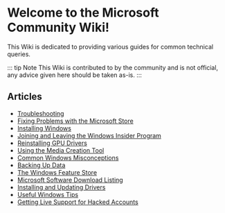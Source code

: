 # Welcome to the Microsoft Community Wiki!

This Wiki is dedicated to providing various guides for common technical queries.

::: tip Note
This Wiki is contributed to by the community and is not official, any advice given here should be taken as-is.
:::

## Articles

* [Troubleshooting](troubleshooting)
* [Fixing Problems with the Microsoft Store](fixing-microsoft-store)
* [Installing Windows](installing-windows)
* [Joining and Leaving the Windows Insider Program](windows-insiders)
* [Reinstalling GPU Drivers](reinstalling-gpu-drivers)
* [Using the Media Creation Tool](using-the-media-creation-tool)
* [Common Windows Misconceptions](common-misconceptions)
* [Backing Up Data](backup)
* [The Windows Feature Store](windows-feature-store)
* [Microsoft Software Download Listing](https://ms-msdl.pages.dev/)
* [Installing and Updating Drivers](installing-and-updating-drivers)
* [Useful Windows Tips](useful-windows-tips)
* [Getting Live Support for Hacked Accounts](hacked-accounts)